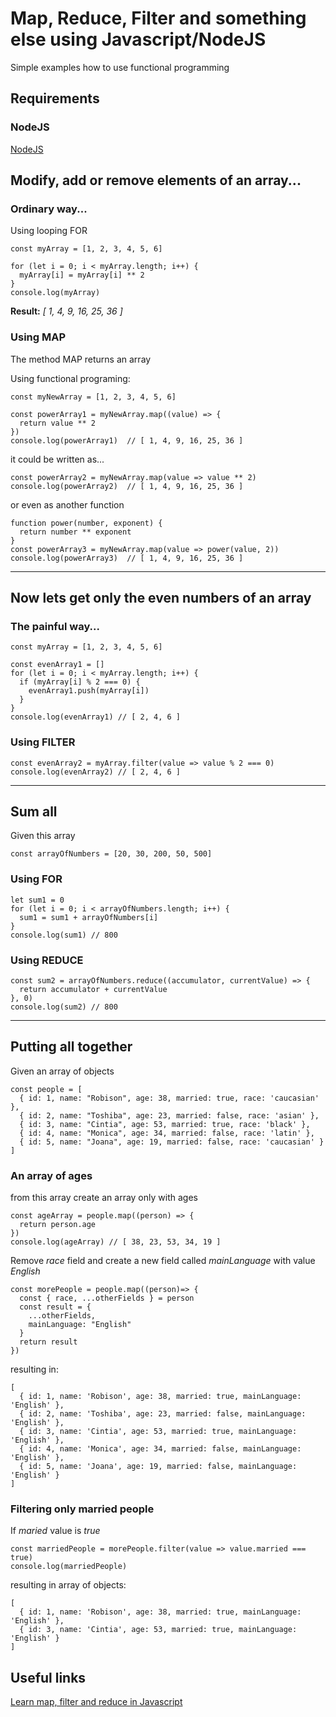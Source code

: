# Map, Reduce, Filter and something else using Javascript/NodeJS

Simple examples how to use functional programming

## Requirements

### NodeJS

[NodeJS](https://nodejs.org)

## Modify, add or remove elements of an array...

### Ordinary way...

Using looping FOR

```
const myArray = [1, 2, 3, 4, 5, 6]

for (let i = 0; i < myArray.length; i++) {
  myArray[i] = myArray[i] ** 2
}
console.log(myArray)
```
**Result:** *[ 1, 4, 9, 16, 25, 36 ]*


### Using MAP

The method MAP returns an array

Using functional programing:
```
const myNewArray = [1, 2, 3, 4, 5, 6]

const powerArray1 = myNewArray.map((value) => {
  return value ** 2
})
console.log(powerArray1)  // [ 1, 4, 9, 16, 25, 36 ]
```
it could be written as...
```
const powerArray2 = myNewArray.map(value => value ** 2)
console.log(powerArray2)  // [ 1, 4, 9, 16, 25, 36 ]
```
or even as another function
```
function power(number, exponent) {
  return number ** exponent
}
const powerArray3 = myNewArray.map(value => power(value, 2))
console.log(powerArray3)  // [ 1, 4, 9, 16, 25, 36 ]
```
___

## Now lets get only the even numbers of an array

### The painful way...

```
const myArray = [1, 2, 3, 4, 5, 6]

const evenArray1 = []
for (let i = 0; i < myArray.length; i++) {
  if (myArray[i] % 2 === 0) {
    evenArray1.push(myArray[i])
  }
}
console.log(evenArray1) // [ 2, 4, 6 ]
```

### Using FILTER

```
const evenArray2 = myArray.filter(value => value % 2 === 0)
console.log(evenArray2) // [ 2, 4, 6 ]
```
___

## Sum all 


Given this array

```
const arrayOfNumbers = [20, 30, 200, 50, 500]
```

### Using FOR

```
let sum1 = 0
for (let i = 0; i < arrayOfNumbers.length; i++) {
  sum1 = sum1 + arrayOfNumbers[i]
}
console.log(sum1) // 800
```

### Using REDUCE 

```
const sum2 = arrayOfNumbers.reduce((accumulator, currentValue) => {
  return accumulator + currentValue
}, 0)
console.log(sum2) // 800
```
___

## Putting all together

Given an array of objects

```
const people = [
  { id: 1, name: "Robison", age: 38, married: true, race: 'caucasian' },
  { id: 2, name: "Toshiba", age: 23, married: false, race: 'asian' },
  { id: 3, name: "Cintia", age: 53, married: true, race: 'black' },
  { id: 4, name: "Monica", age: 34, married: false, race: 'latin' },
  { id: 5, name: "Joana", age: 19, married: false, race: 'caucasian' }
]
```

### An array of ages

from this array create an array only with ages

```
const ageArray = people.map((person) => {
  return person.age
})
console.log(ageArray) // [ 38, 23, 53, 34, 19 ]
```

Remove *race* field and create a new field called *mainLanguage* with value *English*
```
const morePeople = people.map((person)=> {
  const { race, ...otherFields } = person
  const result = {
    ...otherFields,
    mainLanguage: "English"
  }
  return result
})
```

resulting in:

```
[ 
  { id: 1, name: 'Robison', age: 38, married: true, mainLanguage: 'English' },
  { id: 2, name: 'Toshiba', age: 23, married: false, mainLanguage: 'English' },
  { id: 3, name: 'Cintia', age: 53, married: true, mainLanguage: 'English' },
  { id: 4, name: 'Monica', age: 34, married: false, mainLanguage: 'English' },
  { id: 5, name: 'Joana', age: 19, married: false, mainLanguage: 'English' } 
]
```

### Filtering only married people

If *maried* value is *true*

```
const marriedPeople = morePeople.filter(value => value.married === true)
console.log(marriedPeople)
```

resulting in array of objects:
```
[ 
  { id: 1, name: 'Robison', age: 38, married: true, mainLanguage: 'English' },
  { id: 3, name: 'Cintia', age: 53, married: true, mainLanguage: 'English' }
]
```




## Useful links

[Learn map, filter and reduce in Javascript](https://medium.com/@joomiguelcunha/learn-map-filter-and-reduce-in-javascript-ea59009593c4)

